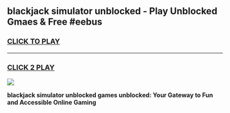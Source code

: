 
## blackjack simulator unblocked - Play Unblocked Gmaes & Free #eebus
<h3>
<a href="https://news.freeplayer.one?title=blackjack_simulator_unblocked&ref=24F">CLICK TO PLAY</a></h3>
<hr>

<h3>
<a href="https://news.freeplayer.one?title=blackjack_simulator_unblocked&ref=24F">CLICK 2 PLAY</a>
  
</h3>

<a href="https://news.freeplayer.one?title=blackjack_simulator_unblocked&ref=24F/"><img src="https://clearcache.store/games.png"></a>


**blackjack simulator unblocked games unblocked: Your Gateway to Fun and Accessible Online Gaming**
